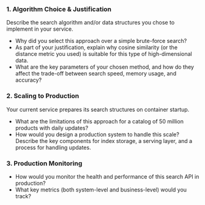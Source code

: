 ### 1. Algorithm Choice & Justification

Describe the search algorithm and/or data structures you chose to implement in your service.

- Why did you select this approach over a simple brute-force search?
- As part of your justification, explain why cosine similarity (or the distance metric you used) is suitable for this type of high-dimensional data.
- What are the key parameters of your chosen method, and how do they affect the trade-off between search speed, memory usage, and accuracy?

### 2. Scaling to Production

Your current service prepares its search structures on container startup.

- What are the limitations of this approach for a catalog of 50 million products with daily updates?
- How would you design a production system to handle this scale? Describe the key components for index storage, a serving layer, and a process for handling updates.

### 3. Production Monitoring

- How would you monitor the health and performance of this search API in production?
- What key metrics (both system-level and business-level) would you track?
